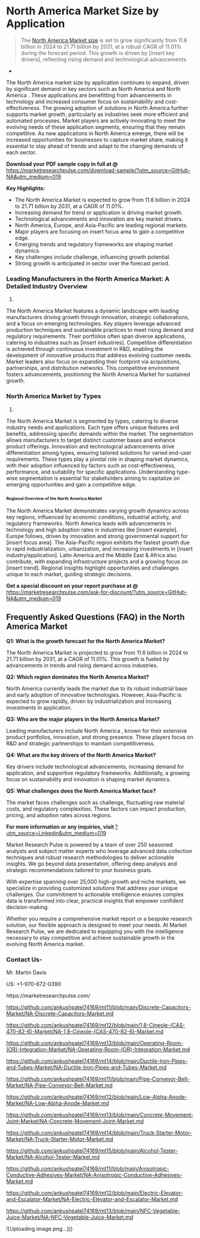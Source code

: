<h1>North America  Market&nbsp;Size by Application</h1><blockquote><p>The <a href="https://marketresearchpulse.com/download-sample/?utm_source=GitHub-NA&amp;utm_medium=019">North America  Market size</a> is set to grow significantly from 11.6 billion in 2024 to 21.71 billion by 2031, at a robust CAGR of 11.01% during the forecast period. This growth is driven by [insert key drivers], reflecting rising demand and technological advancements.</p></blockquote><ul><li></li></ul><p>The North America  market size by application continues to expand, driven by significant demand in key sectors such as North America  and North America . These applications are benefitting from advancements in technology and increased consumer focus on sustainability and cost-effectiveness. The growing adoption of solutions in North America  further supports market growth, particularly as industries seek more efficient and automated processes. Market players are actively innovating to meet the evolving needs of these application segments, ensuring that they remain competitive. As new applications in North America  emerge, there will be increased opportunities for businesses to capture market share, making it essential to stay ahead of trends and adapt to the changing demands of each sector.</p><p><strong>Download your PDF sample copy in full at @ </strong><a href="https://marketresearchpulse.com/download-sample/?utm_source=GitHub-NA&amp;utm_medium=019">https://marketresearchpulse.com/download-sample/?utm_source=GitHub-NA&amp;utm_medium=019</a></p><p><strong>Key Highlights: </strong></p><ul><li>The North America  Market is expected to grow from 11.6 billion in 2024 to 21.71 billion by 2031, at a CAGR of 11.01%.</li><li>Increasing demand for trend or application is driving market growth.</li><li>Technological advancements and innovation are key market drivers.</li><li>North America, Europe, and Asia-Pacific are leading regional markets.</li><li>Major players are focusing on insert focus area to gain a competitive edge.</li><li>Emerging trends and regulatory frameworks are shaping market dynamics.</li><li>Key challenges include challenge, influencing growth potential.</li><li>Strong growth is anticipated in sector over the forecast period.</li></ul><h3>Leading Manufacturers in the North America  Market: A Detailed Industry Overview</h3><ol><li></li></ol><div class="flex max-w-full flex-col flex-grow"><div class="min-h-8 text-message flex w-full flex-col items-end gap-2 whitespace-normal break-words [.text-message+&amp;]:mt-5" dir="auto" data-message-author-role="assistant" data-message-id="fd8432e4-4910-450d-b182-61b7bfb0a01f" data-message-model-slug="gpt-4o"><div class="flex w-full flex-col gap-1 empty:hidden first:pt-[3px]"><div class="markdown prose w-full break-words dark:prose-invert light"><p>The North America  Market features a dynamic landscape with leading manufacturers driving growth through innovation, strategic collaborations, and a focus on emerging technologies. Key players leverage advanced production techniques and sustainable practices to meet rising demand and regulatory requirements. Their portfolios often span diverse applications, catering to industries such as [insert industries]. Competitive differentiation is achieved through continuous investment in R&amp;D, enabling the development of innovative products that address evolving customer needs. Market leaders also focus on expanding their footprint via acquisitions, partnerships, and distribution networks. This competitive environment fosters advancements, positioning the North America  Market for sustained growth.</p></div></div></div></div><h3>North America  Market by Types</h3><ol><li></li></ol><div class="flex max-w-full flex-col flex-grow"><div class="min-h-8 text-message flex w-full flex-col items-end gap-2 whitespace-normal break-words [.text-message+&amp;]:mt-5" dir="auto" data-message-author-role="assistant" data-message-id="084470be-0bb7-4664-bddf-5156b4f41249" data-message-model-slug="gpt-4o-mini"><div class="flex w-full flex-col gap-1 empty:hidden first:pt-[3px]"><div class="markdown prose w-full break-words dark:prose-invert light"><p>The North America  Market is segmented by types, catering to diverse industry needs and applications. Each type offers unique features and benefits, addressing specific demands within the market. The segmentation allows manufacturers to target distinct customer bases and enhance product offerings. Innovation and technological advancements drive differentiation among types, ensuring tailored solutions for varied end-user requirements. These types play a pivotal role in shaping market dynamics, with their adoption influenced by factors such as cost-effectiveness, performance, and suitability for specific applications. Understanding type-wise segmentation is essential for stakeholders aiming to capitalize on emerging opportunities and gain a competitive edge.</p></div></div></div></div><h3><span style="font-size: 11px;">Regional Overview of the North America  Market</span></h3><div class="flex max-w-full flex-col flex-grow"><div class="min-h-8 text-message flex w-full flex-col items-end gap-2 whitespace-normal break-words [.text-message+&amp;]:mt-5" dir="auto" data-message-author-role="assistant" data-message-id="e9038762-ce64-4e30-91c9-9bd413514231" data-message-model-slug="gpt-4o-mini"><div class="flex w-full flex-col gap-1 empty:hidden first:pt-[3px]"><div class="markdown prose w-full break-words dark:prose-invert light"><p>The North America  Market demonstrates varying growth dynamics across key regions, influenced by economic conditions, industrial activity, and regulatory frameworks. North America leads with advancements in technology and high adoption rates in industries like [insert example]. Europe follows, driven by innovation and strong governmental support for [insert focus area]. The Asia-Pacific region exhibits the fastest growth due to rapid industrialization, urbanization, and increasing investments in [insert industry/application]. Latin America and the Middle East &amp; Africa also contribute, with expanding infrastructure projects and a growing focus on [insert trend]. Regional insights highlight opportunities and challenges unique to each market, guiding strategic decisions.</p></div></div></div></div><p><strong>Get a special discount on your report purchase at @ </strong><a href="https://marketresearchpulse.com/ask-for-discount/?utm_source=GitHub-NA&amp;utm_medium=019">https://marketresearchpulse.com/ask-for-discount/?utm_source=GitHub-NA&amp;utm_medium=019</a></p><h2>Frequently Asked Questions (FAQ) in the North America  Market</h2><p><strong>Q1: What is the growth forecast for the North America  Market?</strong></p><p>The North America  Market is projected to grow from 11.6 billion in 2024 to 21.71 billion by 2031, at a CAGR of 11.01%. This growth is fueled by advancements in trends and rising demand across industries.</p><p><strong>Q2: Which region dominates the North America  Market?</strong></p><p>North America currently leads the market due to its robust industrial base and early adoption of innovative technologies. However, Asia-Pacific is expected to grow rapidly, driven by industrialization and increasing investments in application.</p><p><strong>Q3: Who are the major players in the North America  Market?</strong></p><p>Leading manufacturers include North America , known for their extensive product portfolios, innovation, and strong presence. These players focus on R&amp;D and strategic partnerships to maintain competitiveness.</p><p><strong>Q4: What are the key drivers of the North America  Market?</strong></p><p>Key drivers include technological advancements, increasing demand for application, and supportive regulatory frameworks. Additionally, a growing focus on sustainability and innovation is shaping market dynamics.</p><p><strong>Q5: What challenges does the North America  Market face?</strong></p><p>The market faces challenges such as challenge, fluctuating raw material costs, and regulatory complexities. These factors can impact production, pricing, and adoption rates across regions.</p><p><strong>For more information or any inquiries, visit&nbsp;</strong><a href="?utm_source=Linkedin&utm_medium=019">?utm_source=Linkedin&utm_medium=019</a></p><p>Market Research Pulse is powered by a team of over 250 seasoned analysts and subject matter experts who leverage advanced data collection techniques and robust research methodologies to deliver actionable insights. We go beyond data presentation, offering deep analysis and strategic recommendations tailored to your business goals.</p><p>With expertise spanning over 25,000 high-growth and niche markets, we specialize in providing customized solutions that address your unique challenges. Our commitment to actionable intelligence ensures complex data is transformed into clear, practical insights that empower confident decision-making.</p><p>Whether you require a comprehensive market report or a bespoke research solution, our flexible approach is designed to meet your needs. At Market Research Pulse, we are dedicated to equipping you with the intelligence necessary to stay competitive and achieve sustainable growth in the evolving North America  market.</p><h3><strong>Contact Us-</strong></h3><p>Mr. Martin Davis</p><p>US: +1-970-672-0390</p><p>https://marketresearchpulse.com/</p><p><a href="https://github.com/ankushpatel74169/mt11/blob/main/Discrete-Capacitors-Market/NA-Discrete-Capacitors-Market.md">https://github.com/ankushpatel74169/mt11/blob/main/Discrete-Capacitors-Market/NA-Discrete-Capacitors-Market.md</a></p><p><a href="https://github.com/ankushpatel74169/mt12/blob/main/1,8-Cineole-(CAS-470-82-6)-Market/NA-1,8-Cineole-(CAS-470-82-6)-Market.md">https://github.com/ankushpatel74169/mt12/blob/main/1,8-Cineole-(CAS-470-82-6)-Market/NA-1,8-Cineole-(CAS-470-82-6)-Market.md</a></p><p><a href="https://github.com/ankushpatel74169/mt13/blob/main/Operating-Room-(OR)-Integration-Market/NA-Operating-Room-(OR)-Integration-Market.md">https://github.com/ankushpatel74169/mt13/blob/main/Operating-Room-(OR)-Integration-Market/NA-Operating-Room-(OR)-Integration-Market.md</a></p><p><a href="https://github.com/ankushpatel74169/mt14/blob/main/Ductile-Iron-Pipes-and-Tubes-Market/NA-Ductile-Iron-Pipes-and-Tubes-Market.md">https://github.com/ankushpatel74169/mt14/blob/main/Ductile-Iron-Pipes-and-Tubes-Market/NA-Ductile-Iron-Pipes-and-Tubes-Market.md</a></p><p><a href="https://github.com/ankushpatel74169/mt11/blob/main/Pipe-Conveyor-Belt-Market/NA-Pipe-Conveyor-Belt-Market.md">https://github.com/ankushpatel74169/mt11/blob/main/Pipe-Conveyor-Belt-Market/NA-Pipe-Conveyor-Belt-Market.md</a></p><p><a href="https://github.com/ankushpatel74169/mt12/blob/main/Low-Alpha-Anode-Market/NA-Low-Alpha-Anode-Market.md">https://github.com/ankushpatel74169/mt12/blob/main/Low-Alpha-Anode-Market/NA-Low-Alpha-Anode-Market.md</a></p><p><a href="https://github.com/ankushpatel74169/mt13/blob/main/Concrete-Movement-Joint-Market/NA-Concrete-Movement-Joint-Market.md">https://github.com/ankushpatel74169/mt13/blob/main/Concrete-Movement-Joint-Market/NA-Concrete-Movement-Joint-Market.md</a></p><p><a href="https://github.com/ankushpatel74169/mt14/blob/main/Truck-Starter-Motor-Market/NA-Truck-Starter-Motor-Market.md">https://github.com/ankushpatel74169/mt14/blob/main/Truck-Starter-Motor-Market/NA-Truck-Starter-Motor-Market.md</a></p><p><a href="https://github.com/ankushpatel74169/mt15/blob/main/Alcohol-Tester-Market/NA-Alcohol-Tester-Market.md">https://github.com/ankushpatel74169/mt15/blob/main/Alcohol-Tester-Market/NA-Alcohol-Tester-Market.md</a></p><p><a href="https://github.com/ankushpatel74169/mt11/blob/main/Anisotropic-Conductive-Adhesives-Market/NA-Anisotropic-Conductive-Adhesives-Market.md">https://github.com/ankushpatel74169/mt11/blob/main/Anisotropic-Conductive-Adhesives-Market/NA-Anisotropic-Conductive-Adhesives-Market.md</a></p><p><a href="https://github.com/ankushpatel74169/mt12/blob/main/Electric-Elevator-and-Escalator-Market/NA-Electric-Elevator-and-Escalator-Market.md">https://github.com/ankushpatel74169/mt12/blob/main/Electric-Elevator-and-Escalator-Market/NA-Electric-Elevator-and-Escalator-Market.md</a></p><p><a href="https://github.com/ankushpatel74169/mt13/blob/main/NFC-Vegetable-Juice-Market/NA-NFC-Vegetable-Juice-Market.md">https://github.com/ankushpatel74169/mt13/blob/main/NFC-Vegetable-Juice-Market/NA-NFC-Vegetable-Juice-Market.md</a></p>
![Uploading image.png…]()
